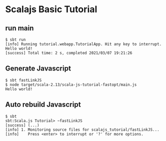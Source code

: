 # Scalajs Basic Tutorial

## run main
```shell
$ sbt run
[info] Running tutorial.webapp.TutorialApp. Hit any key to interrupt.
Hello world!
[success] Total time: 2 s, completed 2021/03/07 19:21:26
```

## Generate Javascript
```shell
$ sbt fastLinkJS
$ node target/scala-2.13/scala-js-tutorial-fastopt/main.js
Hello world!
```

## Auto rebuild Javascript
```shell
$ sbt
sbt:Scala.js Tutorial> ~fastLinkJS
[success] (...)
[info] 1. Monitoring source files for scalajs_tutorial/fastLinkJS...
[info]    Press <enter> to interrupt or '?' for more options.
```
